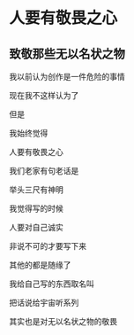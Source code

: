 # 人要有敬畏之心  

## 致敬那些无以名状之物  


我以前认为创作是一件危险的事情  

现在我不这样认为了  


但是  

我始终觉得  

人要有敬畏之心  


我们老家有句老话是  

举头三尺有神明  


我觉得写的时候  

人要对自己诚实  

非说不可的才要写下来  


其他的都是随缘了  

我给自己写的东西取名叫  

把话说给宇宙听系列  

其实也是对无以名状之物的敬畏  

